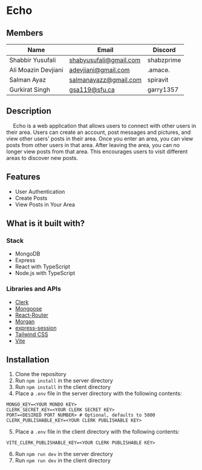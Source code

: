# Echo 

## Members
| Name | Email | Discord |
|------|-------|---------|
| Shabbir Yusufali | shabyusufali@gmail.com | shabzprime
| Ali Moazin Devjiani | adevjiani@gmail.com | .amace.
| Salman Ayaz | salmanayazz@gmail.com | spiravit
| Gurkirat Singh | gsa119@sfu.ca | garry1357

## Description
&emsp; Echo is a web application that allows users to connect with other users in their area. Users can create an account, post messages and pictures, and view other users' posts in their area. Once you enter an area, you can view posts from other users in that area. After leaving the area, you can no longer view posts from that area. This encourages users to visit different areas to discover new posts.

## Features
- User Authentication
- Create Posts
- View Posts in Your Area

## What is it built with?
### Stack
- MongoDB
- Express
- React with TypeScript
- Node.js with TypeScript
### Libraries and APIs
- [Clerk](https://www.clerk.dev/)
- [Mongoose](https://mongoosejs.com/)
- [React-Router](https://reactrouter.com/)
- [Morgan](https://www.npmjs.com/package/morgan)
- [express-session](https://www.npmjs.com/package/express-session)
- [Tailwind CSS](https://tailwindcss.com/)
- [Vite](https://vitejs.dev/)

## Installation
1. Clone the repository
2. Run `npm install` in the server directory
3. Run `npm install` in the client directory
4. Place a `.env` file in the server directory with the following contents:
```env
MONGO_KEY=<YOUR MONDO KEY>
CLERK_SECRET_KEY=<YOUR CLERK SECRET KEY>
PORT=<DESIRED PORT NUMBER> # Optional, defaults to 5000 
CLERK_PUBLISHABLE_KEY=<YOUR CLERK PUBLISHABLE KEY>
```
5. Place a `.env` file in the client directory with the following contents:
```env
VITE_CLERK_PUBLISHABLE_KEY=<YOUR CLERK PUBLISHABLE KEY>
```

6. Run `npm run dev` in the server directory
7. Run `npm run dev` in the client directory
